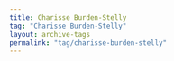 ```yaml
---
title: Charisse Burden-Stelly
tag: "Charisse Burden-Stelly"
layout: archive-tags
permalink: "tag/charisse-burden-stelly"
---
```

